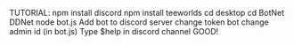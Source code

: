 TUTORIAL:
npm install discord
npm install teeworlds
cd desktop
cd BotNet DDNet
node bot.js
Add bot to discord server
change token bot
change admin id
(in bot.js)
Type $help in discord channel
GOOD!
